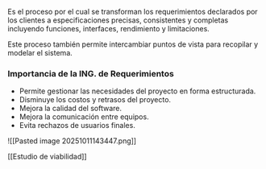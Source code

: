 
Es el proceso por el cual se transforman los requerimientos declarados por los clientes a especificaciones precisas, consistentes y completas incluyendo funciones, interfaces, rendimiento y limitaciones.

Este proceso también permite intercambiar puntos de vista para recopilar y modelar el sistema.


### Importancia de la ING. de Requerimientos

- Permite gestionar las necesidades del proyecto en forma estructurada.
- Disminuye los costos y retrasos del proyecto.
- Mejora la calidad del software.
- Mejora la comunicación entre equipos.
- Evita rechazos de usuarios finales.

![[Pasted image 20251011143447.png]]


[[Estudio de viabilidad]]